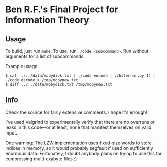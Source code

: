Ben R.F.'s Final Project for Information Theory
===============================================

Usage
-----

To build, just run `make`. To use, run `./code <subcommand>`. Run
without arguments for a list of subcommands.

Example usage:

    $ cat ../../data/mobydick.txt | ./code encode | ./biterror.py 14 | ./code decode > /tmp/mobynew.txt
    $ diff ../../data/mobydick.txt /tmp/mobynew.txt

Info
----

Check the source for fairly extensive comments. I hope it's enough!

I've used Valgrind to experimentally verify that there are no overruns
or leaks in this code—or at least, none that manifest themselves on
valid input...

One warning: The LZW implementation uses fixed-size words to store
indices in memory, so it would probably segfault if used on
sufficiently enormous data. Fortunately, I doubt anybody plans on
trying to use this for compressing multi-exabyte files :)


